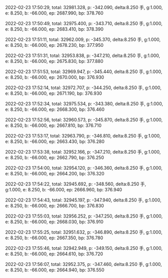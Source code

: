 2022-02-23 17:50:29, total: 32981.328, p: -342.090, delta:8.250 手, g:1.000, e: 8.250, b: -66.000, ep: 2687.990, bp: 378.760

2022-02-23 17:50:49, total: 32975.400, p: -343.710, delta:8.250 手, g:1.000, e: 8.250, b: -66.000, ep: 2683.410, bp: 378.390

2022-02-23 17:51:11, total: 32962.009, p: -345.370, delta:8.250 手, g:1.000, e: 8.250, b: -66.000, ep: 2678.230, bp: 377.950

2022-02-23 17:51:31, total: 32953.838, p: -347.210, delta:8.250 手, g:1.000, e: 8.250, b: -66.000, ep: 2675.830, bp: 377.880

2022-02-23 17:51:53, total: 32969.947, p: -345.440, delta:8.250 手, g:1.000, e: 8.250, b: -66.000, ep: 2670.000, bp: 376.930

2022-02-23 17:52:14, total: 32972.707, p: -344.250, delta:8.250 手, g:1.000, e: 8.250, b: -66.000, ep: 2671.190, bp: 376.930

2022-02-23 17:52:34, total: 32975.534, p: -343.380, delta:8.250 手, g:1.000, e: 8.250, b: -66.000, ep: 2668.300, bp: 376.460

2022-02-23 17:52:56, total: 32960.573, p: -345.870, delta:8.250 手, g:1.000, e: 8.250, b: -66.000, ep: 2667.810, bp: 376.710

2022-02-23 17:53:17, total: 32963.790, p: -346.810, delta:8.250 手, g:1.000, e: 8.250, b: -66.000, ep: 2663.430, bp: 376.280

2022-02-23 17:53:38, total: 32952.166, p: -347.210, delta:8.250 手, g:1.000, e: 8.250, b: -66.000, ep: 2662.790, bp: 376.250

2022-02-23 17:54:00, total: 32954.120, p: -346.360, delta:8.250 手, g:1.000, e: 8.250, b: -66.000, ep: 2664.200, bp: 376.320

2022-02-23 17:54:22, total: 32945.692, p: -348.560, delta:8.250 手, g:1.000, e: 8.250, b: -66.000, ep: 2666.960, bp: 376.940

2022-02-23 17:54:43, total: 32945.197, p: -347.940, delta:8.250 手, g:1.000, e: 8.250, b: -66.000, ep: 2666.700, bp: 376.830

2022-02-23 17:55:03, total: 32956.252, p: -347.250, delta:8.250 手, g:1.000, e: 8.250, b: -66.000, ep: 2668.030, bp: 376.910

2022-02-23 17:55:25, total: 32951.632, p: -346.890, delta:8.250 手, g:1.000, e: 8.250, b: -66.000, ep: 2667.350, bp: 376.780

2022-02-23 17:55:46, total: 32942.949, p: -349.150, delta:8.250 手, g:1.000, e: 8.250, b: -66.000, ep: 2664.610, bp: 376.720

2022-02-23 17:56:07, total: 32952.375, p: -347.460, delta:8.250 手, g:1.000, e: 8.250, b: -66.000, ep: 2664.940, bp: 376.550